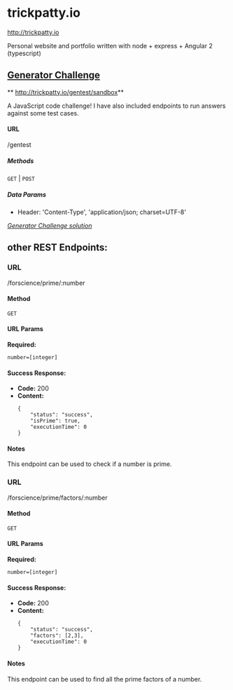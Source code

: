 # trickpatty.io
http://trickpatty.io

Personal website and portfolio written with node + express + Angular 2 (typescript)

## [Generator Challenge](http://trickpatty.io/gentest/sandbox)
** http://trickpatty.io/gentest/sandbox**

A JavaScript code challenge! I have also included endpoints to run answers against some test cases.

#### URL

  /gentest

##### Methods

`GET` | `POST`

##### Data Params

* Header: 'Content-Type', 'application/json; charset=UTF-8'

[*Generator Challenge solution*](**http://trickpatty.io/gentest/answer**)

## other REST Endpoints:
### URL

  /forscience/prime/:number

#### Method

`GET`

#### URL Params

   **Required:**

   `number=[integer]`

#### Success Response:

  * **Code:** 200 <br />
  * **Content:**
    ```
    {
        "status": "success",
        "isPrime": true,
        "executionTime": 0
    }
    ```

#### Notes
This endpoint can be used to check if a number is prime.

### URL

  /forscience/prime/factors/:number

#### Method

`GET`

#### URL Params

   **Required:**

   `number=[integer]`

#### Success Response:

  * **Code:** 200 <br />
  * **Content:**
    ```
    {
        "status": "success",
        "factors": [2,3],
        "executionTime": 0
    }
    ```

#### Notes
This endpoint can be used to find all the prime factors of a number.
